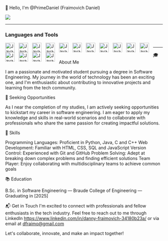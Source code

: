 👋 Hello, I'm @PrimeDaniel (Fraimovich Daniel)

<img src="https://i.ibb.co/hK3n0Jq/bacground-linkdin.jpg" />

---

### Languages and Tools
<img align="left" alt="Java" width="30px" style="padding-right:10px;" style="padding-right:10px;" src="https://cdn.jsdelivr.net/gh/devicons/devicon/icons/java/java-original.svg"/> 
<img align="left" alt="Java" width="30px" style="padding-right:10px;" src="https://uxwing.com/wp-content/themes/uxwing/download/brands-and-social-media/python-programming-language-icon.png" />
<img align="left" alt="Java" width="30px" style="padding-right:10px;" src="https://uxwing.com/wp-content/themes/uxwing/download/file-and-folder-type/sql-file-icon.png" />
<img align="left" alt="Java" width="30px" style="padding-right:10px;" src="https://cdn.jsdelivr.net/gh/devicons/devicon/icons/git/git-original.svg" />
<img align="left" alt="Java" width="30px" style="padding-right:10px;" src="https://cdn.jsdelivr.net/gh/devicons/devicon/icons/linux/linux-original.svg" />
<img align="left" alt="Java" width="30px" style="padding-right:10px;" src="https://cdn.jsdelivr.net/gh/devicons/devicon/icons/html5/html5-plain.svg" />
<img align="left" alt="Java" width="30px" style="padding-right:10px;" src="https://cdn.jsdelivr.net/gh/devicons/devicon/icons/css3/css3-plain.svg" />
<img align="left" alt="Java" width="30px" style="padding-right:10px;" src="https://cdn.jsdelivr.net/gh/devicons/devicon/icons/javascript/javascript-plain.svg" /> 
<img align="left" alt="Java" width="30px" style="padding-right:10px;" src="https://cdn.jsdelivr.net/gh/devicons/devicon/icons/react/react-original.svg" />
<img align="left" alt="Java" width="30px" style="padding-right:10px;" src="https://cdn.jsdelivr.net/gh/devicons/devicon/icons/nodejs/nodejs-original.svg" /> 
<img align="left" alt="Java" width="30px" style="padding-right: 10px;" src="https://cdn.jsdelivr.net/gh/devicons/devicon/icons/cplusplus/cplusplus-line.svg" />
<img align="left" alt="Java" width="30px" style="padding-right: 10px;" src="https://upload.wikimedia.org/wikipedia/commons/thumb/1/18/C_Programming_Language.svg/1853px-C_Programming_Language.svg.png" />
<img align="left" alt="Java" width="30px" style="padding-right:10px;" src="https://cdn.jsdelivr.net/gh/devicons/devicon/icons/github/github-original.svg" />
<img align="left" alt="Java" width="30px" style="padding-right:10px;" src="https://cdn.jsdelivr.net/gh/devicons/devicon/icons/gradle/gradle-plain.svg" />
<img align="left" align="left" alt="Java" width="30px" style="padding-right:10px;" src="https://cdn.jsdelivr.net/gh/devicons/devicon/icons/bash/bash-original.svg" />
<img <br />




---

🎓 About Me

I am a passionate and motivated student pursuing a degree in Software Engineering.
My journey in the world of technology has been an exciting one,
and I'm enthusiastic about contributing to innovative projects and learning from the tech community.



💼 Seeking Opportunities

As I near the completion of my studies, I am actively seeking opportunities to kickstart my career in software engineering.
I am eager to apply my knowledge and skills in real-world scenarios and to collaborate with professionals who share the same passion for creating impactful solutions.



🔧 Skills

Programming Languages: Proficient in Python, Java, C and C++
Web Development: Familiar with HTML, CSS, SQL and JavaScript
Version Control: Experienced with Git and GitHub
Problem Solving: Adept at breaking down complex problems and finding efficient solutions
Team Player: Enjoy collaborating with multidisciplinary teams to achieve common goals


📚 Education

B.Sc. in Software Engineering — Braude College of Engineering — Graduating in [2025]


📬 Get in Touch
I'm excited to connect with professionals and fellow enthusiasts in the tech industry.
Feel free to reach out to me through LinkedIn https://www.linkedin.com/in/danny-fraimovich-34180b23a/
or via email at dfraimo@gmail.com

Let's collaborate, innovate, and make an impact together!

